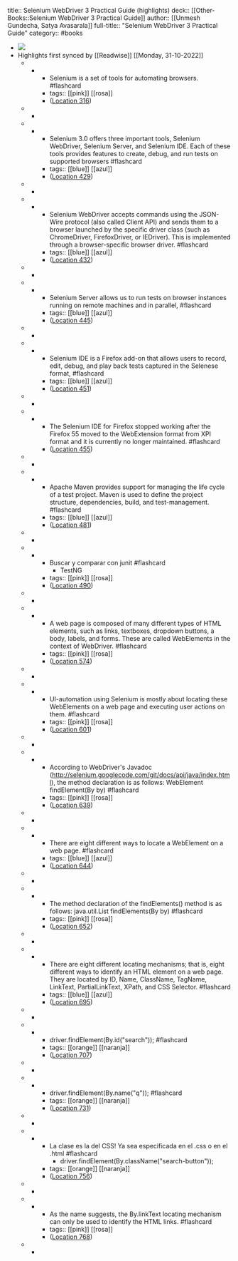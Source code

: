 title:: Selenium WebDriver 3 Practical Guide (highlights)
deck:: [[Other-Books::Selenium WebDriver 3 Practical Guide]]
author:: [[Unmesh Gundecha, Satya Avasarala]]
full-title:: "Selenium WebDriver 3 Practical Guide"
category:: #books

- ![](https://images-na.ssl-images-amazon.com/images/I/51nYrf6CcmL._SL200_.jpg)
- Highlights first synced by [[Readwise]] [[Monday, 31-10-2022]]
	- -
		- Selenium is a set of tools for automating browsers. #flashcard
		- tags:: [[pink]] [[rosa]]
		- ([Location 316](https://readwise.io/to_kindle?action=open&asin=B07BJKWB1J&location=316))
	- -
	- -
		- Selenium 3.0 offers three important tools, Selenium WebDriver, Selenium Server, and Selenium IDE. Each of these tools provides features to create, debug, and run tests on supported browsers #flashcard
		- tags:: [[blue]] [[azul]]
		- ([Location 429](https://readwise.io/to_kindle?action=open&asin=B07BJKWB1J&location=429))
	- -
	- -
		- Selenium WebDriver accepts commands using the JSON-Wire protocol (also called Client API) and sends them to a browser launched by the specific driver class (such as ChromeDriver, FirefoxDriver, or IEDriver). This is implemented through a browser-specific browser driver. #flashcard
		- tags:: [[blue]] [[azul]]
		- ([Location 432](https://readwise.io/to_kindle?action=open&asin=B07BJKWB1J&location=432))
	- -
	- -
		- Selenium Server allows us to run tests on browser instances running on remote machines and in parallel, #flashcard
		- tags:: [[blue]] [[azul]]
		- ([Location 445](https://readwise.io/to_kindle?action=open&asin=B07BJKWB1J&location=445))
	- -
	- -
		- Selenium IDE is a Firefox add-on that allows users to record, edit, debug, and play back tests captured in the Selenese format, #flashcard
		- tags:: [[blue]] [[azul]]
		- ([Location 451](https://readwise.io/to_kindle?action=open&asin=B07BJKWB1J&location=451))
	- -
	- -
		- The Selenium IDE for Firefox stopped working after the Firefox 55 moved to the WebExtension format from XPI format and it is currently no longer maintained. #flashcard
		- ([Location 455](https://readwise.io/to_kindle?action=open&asin=B07BJKWB1J&location=455))
	- -
	- -
		- Apache Maven provides support for managing the life cycle of a test project. Maven is used to define the project structure, dependencies, build, and test-management. #flashcard
		- tags:: [[blue]] [[azul]]
		- ([Location 481](https://readwise.io/to_kindle?action=open&asin=B07BJKWB1J&location=481))
	- -
	- -
		- Buscar y comparar con junit #flashcard
			- TestNG
		- tags:: [[pink]] [[rosa]]
		- ([Location 490](https://readwise.io/to_kindle?action=open&asin=B07BJKWB1J&location=490))
	- -
	- -
		- A web page is composed of many different types of HTML elements, such as links, textboxes, dropdown buttons, a body, labels, and forms. These are called WebElements in the context of WebDriver. #flashcard
		- tags:: [[pink]] [[rosa]]
		- ([Location 574](https://readwise.io/to_kindle?action=open&asin=B07BJKWB1J&location=574))
	- -
	- -
		- UI-automation using Selenium is mostly about locating these WebElements on a web page and executing user actions on them. #flashcard
		- tags:: [[pink]] [[rosa]]
		- ([Location 601](https://readwise.io/to_kindle?action=open&asin=B07BJKWB1J&location=601))
	- -
	- -
		- According to WebDriver's Javadoc (http://selenium.googlecode.com/git/docs/api/java/index.html), the method declaration is as follows: WebElement findElement(By by) #flashcard
		- tags:: [[pink]] [[rosa]]
		- ([Location 639](https://readwise.io/to_kindle?action=open&asin=B07BJKWB1J&location=639))
	- -
	- -
		- There are eight different ways to locate a WebElement on a web page. #flashcard
		- tags:: [[blue]] [[azul]]
		- ([Location 644](https://readwise.io/to_kindle?action=open&asin=B07BJKWB1J&location=644))
	- -
	- -
		- The method declaration of the findElements() method is as follows: java.util.List findElements(By by) #flashcard
		- tags:: [[pink]] [[rosa]]
		- ([Location 652](https://readwise.io/to_kindle?action=open&asin=B07BJKWB1J&location=652))
	- -
	- -
		- There are eight different locating mechanisms; that is, eight different ways to identify an HTML element on a web page. They are located by ID, Name, ClassName, TagName, LinkText, PartialLinkText, XPath, and CSS Selector. #flashcard
		- tags:: [[blue]] [[azul]]
		- ([Location 695](https://readwise.io/to_kindle?action=open&asin=B07BJKWB1J&location=695))
	- -
	- -
		- driver.findElement(By.id("search")); #flashcard
		- tags:: [[orange]] [[naranja]]
		- ([Location 707](https://readwise.io/to_kindle?action=open&asin=B07BJKWB1J&location=707))
	- -
	- -
		- driver.findElement(By.name("q")); #flashcard
		- tags:: [[orange]] [[naranja]]
		- ([Location 731](https://readwise.io/to_kindle?action=open&asin=B07BJKWB1J&location=731))
	- -
	- -
		- La clase es la del CSS! Ya sea especificada en el .css o en el .html #flashcard
			- driver.findElement(By.className("search-button"));
		- tags:: [[orange]] [[naranja]]
		- ([Location 756](https://readwise.io/to_kindle?action=open&asin=B07BJKWB1J&location=756))
	- -
	- -
		- As the name suggests, the By.linkText locating mechanism can only be used to identify the HTML links. #flashcard
		- tags:: [[pink]] [[rosa]]
		- ([Location 768](https://readwise.io/to_kindle?action=open&asin=B07BJKWB1J&location=768))
	- -